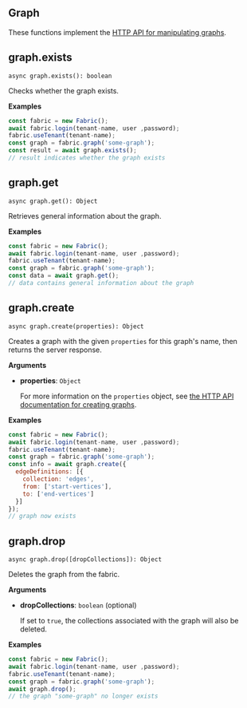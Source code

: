## Graph 

These functions implement the [HTTP API for manipulating graphs](https://developer.document360.io/docs/graphs).

## graph.exists

`async graph.exists(): boolean`

Checks whether the graph exists.

**Examples**

```js
const fabric = new Fabric();
await fabric.login(tenant-name, user ,password);
fabric.useTenant(tenant-name);
const graph = fabric.graph('some-graph');
const result = await graph.exists();
// result indicates whether the graph exists
```

## graph.get

`async graph.get(): Object`

Retrieves general information about the graph.

**Examples**

```js
const fabric = new Fabric();
await fabric.login(tenant-name, user ,password);
fabric.useTenant(tenant-name);
const graph = fabric.graph('some-graph');
const data = await graph.get();
// data contains general information about the graph
```

## graph.create

`async graph.create(properties): Object`

Creates a graph with the given `properties` for this graph's name, then returns the server response.

**Arguments**

- **properties**: `Object`

  For more information on the `properties` object, see  [the HTTP API documentation for creating graphs](https://developer.document360.io/docs/graphs).

**Examples**

```js
const fabric = new Fabric();
await fabric.login(tenant-name, user ,password);
fabric.useTenant(tenant-name);
const graph = fabric.graph('some-graph');
const info = await graph.create({
  edgeDefinitions: [{
    collection: 'edges',
    from: ['start-vertices'],
    to: ['end-vertices']
  }]
});
// graph now exists
```

## graph.drop

`async graph.drop([dropCollections]): Object`

Deletes the graph from the fabric.

**Arguments**

- **dropCollections**: `boolean` (optional)

  If set to `true`, the collections associated with the graph will also be deleted.

**Examples**

```js
const fabric = new Fabric();
await fabric.login(tenant-name, user ,password);
fabric.useTenant(tenant-name);
const graph = fabric.graph('some-graph');
await graph.drop();
// the graph "some-graph" no longer exists
```
